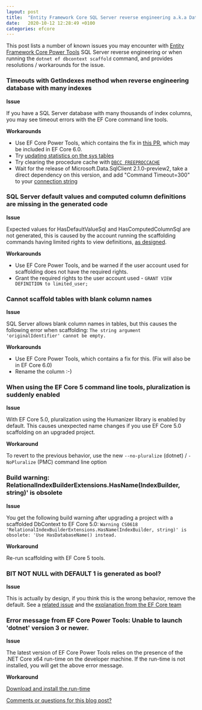 ```yaml
---
layout: post
title:  "Entity Framework Core SQL Server reverse engineering a.k.a Database First gotchas (and workarounds)"
date:   2020-10-12 12:28:49 +0100
categories: efcore
---
```


This post lists a number of known issues you may encounter with [Entity Framework Core Power Tools](https://marketplace.visualstudio.com/items?itemName=ErikEJ.EFCorePowerTools) SQL Server reverse engineering or when running the `dotnet ef dbcontext scaffold` command, and provides resolutions / workarounds for the issue.

### Timeouts with GetIndexes method when reverse engineering database with many indexes

**Issue**

If you have a SQL Server database with many thousands of index columns, you may see timeout errors with the EF Core command line tools.

**Workarounds**

- Use EF Core Power Tools, which contains the fix in [this PR](https://github.com/dotnet/efcore/pull/22296), which may be included in EF Core 6.0.
- Try [updating statistics on the sys tables](https://github.com/sjh37/EntityFramework-Reverse-POCO-Code-First-Generator/wiki/Speed-up-Reverse-generating-by-updating-statistic-on-sys-tables)
- Try clearing the procedure cache with [`DBCC FREEPROCCACHE`](https://docs.microsoft.com/en-us/sql/t-sql/database-console-commands/dbcc-freeproccache-transact-sql?view=sql-server-ver15)
- Wait for the release of Microsoft.Data.SqlClient 2.1.0-preview2, take a direct dependency on this version, and add "Command Timeout=300" to your [connection string](https://github.com/dotnet/SqlClient/pull/722)

### SQL Server default values and computed column definitions are missing in the generated code

**Issue**

Expected values for HasDefaultValueSql and HasComputedColumnSql are not generated, this is caused by the account running the scaffolding commands having limited rights to view definitions, [as designed](https://docs.microsoft.com/sql/relational-databases/security/metadata-visibility-configuration?view=sql-server-ver15#benefits-and-limits-of-metadata-visibility-configuration). 

**Workarounds**
- Use EF Core Power Tools, and be warned if the user account used for scaffolding does not have the required rights.
- Grant the required rights to the user account used - `GRANT VIEW DEFINITION to limited_user;`

### Cannot scaffold tables with blank column names

**Issue**

SQL Server allows blank column names in tables, but this causes the following error when scaffolding: `The string argument 'originalIdentifier' cannot be empty.` 

**Workarounds**
- Use EF Core Power Tools, which contains a fix for this. (Fix will also be in EF Core 6.0)
- Rename the column :-) 

### When using the EF Core 5 command line tools, pluralization is suddenly enabled

**Issue**

With EF Core 5.0, pluralization using the Humanizer library is enabled by default. This causes unexpected name changes if you use EF Core 5.0 scaffolding on an upgraded project.

**Workaround**

To revert to the previous behavior, use the new `--no-pluralize` (dotnet) /  `-NoPluralize` (PMC) command line option

### Build warning: RelationalIndexBuilderExtensions.HasName(IndexBuilder, string)' is obsolete

**Issue**

You get the following build warning after upgrading a project with a scaffolded DbContext to EF Core 5.0:  `Warning CS0618  'RelationalIndexBuilderExtensions.HasName(IndexBuilder, string)' is obsolete: 'Use HasDatabaseName() instead.`

**Workaround**

Re-run scaffolding with EF Core 5 tools.

### BIT NOT NULL with DEFAULT 1 is generated as bool?

**Issue**

This is actually by design, if you think this is the wrong behavior, remove the default. See a [related issue](https://github.com/ErikEJ/EFCorePowerTools/issues/373) and the [explanation from the EF Core team](https://github.com/dotnet/efcore/issues/10840#issuecomment-362047565)

### Error message from EF Core Power Tools: Unable to launch 'dotnet' version 3 or newer.

**Issue**

The latest version of EF Core Power Tools relies on the presence of the .NET Core x64 run-time on the developer machine. If the run-time is not installed, you will get the above error message.

**Workaround**

[Download and install the run-time](https://dotnet.microsoft.com/download/dotnet-core/current/runtime)

[Comments or questions for this blog post?](https://github.com/ErikEJ/erikej.github.io/issues/21)